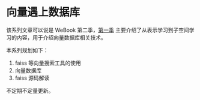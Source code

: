 # 向量遇上数据库

该系列文章可以说是 WeBook 第二季，[第一季](../../webook/index.md) 主要介绍了从表示学习到子空间学习的内容，用于介绍向量数据库相关技术。

本系列规划如下：

1. faiss 等向量搜索工具的使用
1. 向量数据库
1. faiss 源码解读

不定期不定量更新。
